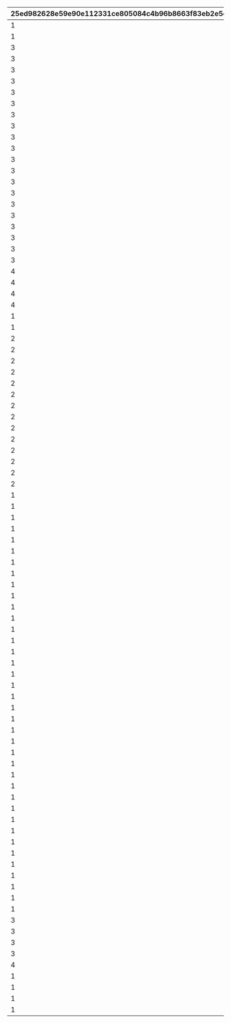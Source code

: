 |25ed982628e59e90e112331ce805084c4b96b8663f83eb2e5e5ae01a20fc7951|6b31771057649adb82985bc3273678318ae7c85e6b674371774d5ee9d1f277b1|18b2cda945a797e409dd70ed164e3bded0ffecdab893e4e09b34323cbce05a65|bca6c2441addce56106953b9c66e40207ea434bdabfde11c6d138d49e37541f5|7525963318b952d14a6b46770afbdd783e1d544a4e7f1139dc074feaebb2dd2e|6e98bcae7ca40dd101700105ca2f91bb7a41fa915b21aada66b8939e68e986bf|
| --- | --- | --- | --- | --- | --- |
|1|0|1|111011101|1110111|101001|
|1|0|1|111021101|1110211|101002|
|3|0|1|133011101|1330111|301|
|3|0|1|133011201|1330112|301|
|3|500|0|133020101|1330201|302|
|3|500|0|133020201|1330202|302|
|3|1|0|133030101|1330301|303|
|3|250|0|133030201|1330302|303|
|3|1|0|133030301|1330303|303|
|3|1|0|133030401|1330304|303|
|3|250|0|133030501|1330305|303|
|3|1|0|133030601|1330306|303|
|3|1000|0|133040101|1330401|304|
|3|1000|0|133040201|1330402|304|
|3|1000|0|133040301|1330403|304|
|3|1000|0|133040401|1330404|304|
|3|0|1|133051101|1330511|305|
|3|0|1|133051201|1330512|305|
|3|1|0|134010101|1340101|401|
|3|1|0|134010201|1340102|401|
|3|0|1|134021101|1340211|402|
|3|0|1|134021201|1340212|402|
|4|1|0|140010101|1400101|1|
|4|1|0|140010201|1400102|1|
|4|10|0|140010301|1400103|1|
|4|0|0|140020101|1400201|2|
|1|0|0|210000101|2100001|0|
|1|0|0|211030101|2110301|101003|
|2|0|0|221010101|2210101|100001|
|2|0|0|221020101|2210201|100002|
|2|0|0|221030101|2210301|100003|
|2|0|0|221050101|2210501|100005|
|2|0|0|221070101|2210701|100007|
|2|0|0|221080101|2210801|100008|
|2|0|0|221090101|2210901|100009|
|2|0|0|221100101|2211001|100010|
|2|0|0|221110101|2211101|100011|
|2|0|0|221120101|2211201|100012|
|2|0|0|221130101|2211301|100013|
|2|0|0|221140101|2211401|100014|
|2|0|0|221160101|2211601|100016|
|2|0|0|221170101|2211701|100017|
|1|0|0|222020101|2220201|201020|
|1|0|0|222040101|2220401|201040|
|1|0|0|222050101|2220501|201050|
|1|0|0|222060101|2220601|201060|
|1|0|0|222070101|2220701|201070|
|1|0|0|222080101|2220801|201080|
|1|0|0|222090101|2220901|201090|
|1|0|0|222100101|2221001|201100|
|1|0|0|222110101|2221101|201110|
|1|0|0|222130101|2221301|201130|
|1|0|0|222140101|2221401|201140|
|1|0|0|222160101|2221601|201160|
|1|0|0|222180101|2221801|201180|
|1|0|0|222190101|2221901|201190|
|1|0|0|222200101|2222001|201200|
|1|0|0|222210101|2222101|201210|
|1|0|0|222220101|2222201|201220|
|1|0|0|222230101|2222301|201230|
|1|0|0|222240101|2222401|201240|
|1|0|0|222250101|2222501|201250|
|1|0|0|222270101|2222701|201270|
|1|0|0|222280101|2222801|201280|
|1|0|0|222290101|2222901|201290|
|1|0|0|222300101|2223001|201300|
|1|0|0|222320101|2223201|201320|
|1|0|0|222340101|2223401|201340|
|1|0|0|222350101|2223501|201350|
|1|0|0|222360101|2223601|201360|
|1|0|0|222370101|2223701|201370|
|1|0|0|222380101|2223801|201380|
|1|0|0|222390101|2223901|201390|
|1|0|0|222400101|2224001|201400|
|1|0|0|222410101|2224101|201410|
|1|0|0|222430101|2224301|201430|
|1|0|0|222440101|2224401|201440|
|1|0|0|222470101|2224701|201470|
|1|0|0|222480101|2224801|201480|
|1|0|0|222490101|2224901|201490|
|3|1000|0|233010101|2330101|301|
|3|1000|0|233050101|2330501|305|
|3|0|0|234020101|2340201|402|
|3|0|0|234030101|2340301|403|
|4|0|0|240010101|2400101|1|
|1|0|0|310000101|3100001|0|
|1|0|0|310000102|3100002|0|
|1|0|0|311010101|3110101|101001|
|1|0|0|311020101|3110201|101002|